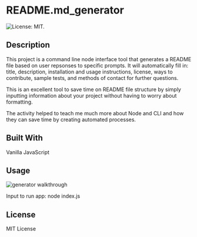 # README.md_generator

![License: MIT.](https://img.shields.io/badge/License-MIT-yellow.svg)

## Description

This project is a command line node interface tool that generates a README file based on user repsonses to specific prompts. It will automatically fill in: title, description, installation and usage instructions, license, ways to contribute, sample tests, and methods of contact for further questions.

This is an excellent tool to save time on README file structure by simply inputting information about your project without having to worry about formatting.

The activity helped to teach me much more about Node and CLI and how they can save time by creating automated processes.

## Built With

Vanilla JavaScript

## Usage

![generator walkthrough](./readme-generator-walkthrough.gif)

Input to run app: node index.js

## License

MIT License
